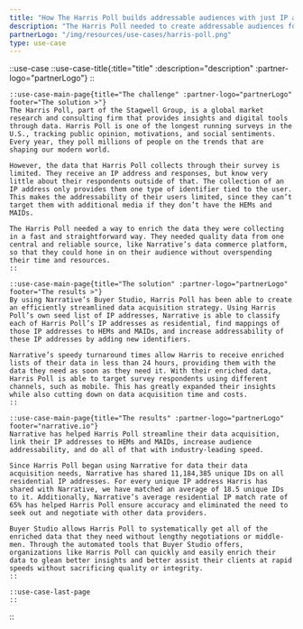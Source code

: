 ```yaml
---
title: "How The Harris Poll builds addressable audiences with just IP addresses"
description: "The Harris Poll needed to create addressable audiences for their clients, but they didn’t have the data they needed accomplish the task."
partnerLogo: "/img/resources/use-cases/harris-poll.png"
type: use-case
---
```


::use-case
    ::use-case-title{:title="title" :description="description" :partner-logo="partnerLogo"}
    ::

    ::use-case-main-page{title="The challenge" :partner-logo="partnerLogo" footer="The solution >"}
    The Harris Poll, part of the Stagwell Group, is a global market research and consulting firm that provides insights and digital tools through data. Harris Poll is one of the longest running surveys in the U.S., tracking public opinion, motivations, and social sentiments. Every year, they poll millions of people on the trends that are shaping our modern world. 
    
    However, the data that Harris Poll collects through their survey is limited. They receive an IP address and responses, but know very little about their respondents outside of that. The collection of an IP address only provides them one type of identifier tied to the user. This makes the addressability of their users limited, since they can’t target them with additional media if they don’t have the HEMs and MAIDs. 
    
    The Harris Poll needed a way to enrich the data they were collecting in a fast and straightforward way. They needed quality data from one central and reliable source, like Narrative’s data commerce platform, so that they could hone in on their audience without overspending their time and resources.
    ::

    ::use-case-main-page{title="The solution" :partner-logo="partnerLogo" footer="The results >"}
    By using Narrative’s Buyer Studio, Harris Poll has been able to create an efficiently streamlined data acquisition strategy. Using Harris Poll’s own seed list of IP addresses, Narrative is able to classify each of Harris Poll’s IP addresses as residential, find mappings of those IP addresses to HEMs and MAIDs, and increase addressability of these IP addresses by adding new identifiers.

    Narrative’s speedy turnaround times allow Harris to receive enriched lists of their data in less than 24 hours, providing them with the data they need as soon as they need it. With their enriched data, Harris Poll is able to target survey respondents using different channels, such as mobile. This has greatly expanded their insights while also cutting down on data acquisition time and costs.
    ::

    ::use-case-main-page{title="The results" :partner-logo="partnerLogo" footer="narrative.io"}
    Narrative has helped Harris Poll streamline their data acquisition, link their IP addresses to HEMs and MAIDs, increase audience addressability, and do all of that with industry-leading speed.

    Since Harris Poll began using Narrative for data their data acquisition needs, Narrative has shared 11,184,385 unique IDs on all residential IP addresses. For every unique IP address Harris has shared with Narrative, we have matched an average of 18.5 unique IDs to it. Additionally, Narrative’s average residential IP match rate of 65% has helped Harris Poll ensure accuracy and eliminated the need to seek out and negotiate with other data providers.

    Buyer Studio allows Harris Poll to systematically get all of the enriched data that they need without lengthy negotiations or middle-men. Through the automated tools that Buyer Studio offers, organizations like Harris Poll can quickly and easily enrich their data to glean better insights and better assist their clients at rapid speeds without sacrificing quality or integrity.
    ::

    ::use-case-last-page
    ::
::
